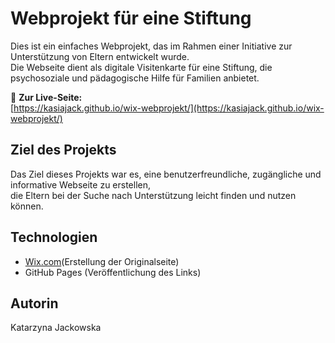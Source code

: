 # Webprojekt für eine Stiftung

Dies ist ein einfaches Webprojekt, das im Rahmen einer Initiative zur Unterstützung von Eltern entwickelt wurde.  
Die Webseite dient als digitale Visitenkarte für eine Stiftung, die psychosoziale und pädagogische Hilfe für Familien anbietet.

🔗 **Zur Live-Seite:**  
[https://kasiajack.github.io/wix-webprojekt/](https://kasiajack.github.io/wix-webprojekt/)

## Ziel des Projekts

Das Ziel dieses Projekts war es, eine benutzerfreundliche, zugängliche und informative Webseite zu erstellen,  
die Eltern bei der Suche nach Unterstützung leicht finden und nutzen können.

## Technologien

- [Wix.com](https://katarzynajackowska2.wixsite.com/my-site-2)(Erstellung der Originalseite)
- GitHub Pages (Veröffentlichung des Links)

## Autorin

Katarzyna Jackowska
